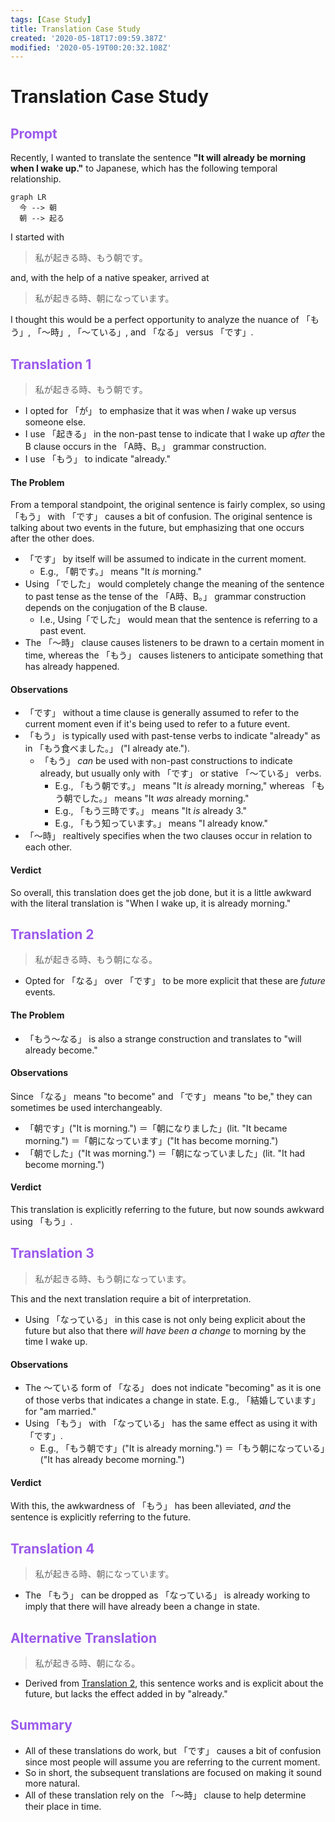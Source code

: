 ```yaml
---
tags: [Case Study]
title: Translation Case Study
created: '2020-05-18T17:09:59.387Z'
modified: '2020-05-19T00:20:32.108Z'
---
```


# Translation Case Study

## <span style="color: #9B59EB;">Prompt</span>
Recently, I wanted to translate the sentence **"It will already be morning when I wake up."** to Japanese, which has the following temporal relationship.
```mermaid
graph LR
  今 --> 朝
  朝 --> 起る
```

I started with
> 私が起きる時、もう朝です。

and, with the help of a native speaker, arrived at

> 私が起きる時、朝になっています。

I thought this would be a perfect opportunity to analyze the nuance of 「もう」, 「～時」, 「～ている」, and 「なる」 versus 「です」.

## <span style="color: #9B59EB;">Translation 1</span>
> 私が起きる時、もう朝です。
* I opted for 「が」 to emphasize that it was when *I* wake up versus someone else.
* I use 「起きる」 in the non-past tense to indicate that I wake up *after* the B clause occurs in the 「A時、B。」 grammar construction.
* I use 「もう」 to indicate "already."

#### The Problem
From a temporal standpoint, the original sentence is fairly complex, so using 「もう」 with 「です」 causes a bit of confusion.
The original sentence is talking about two events in the future, but emphasizing that one occurs after the other does.

* 「です」 by itself will be assumed to indicate in the current moment.
  * E.g., 「朝です。」 means "It *is* morning."
* Using 「でした」 would completely change the meaning of the sentence to past tense as the tense of the 「A時、B。」 grammar construction depends on the conjugation of the B clause.
  * I.e., Using「でした」 would mean that the sentence is referring to a past event.
* The 「～時」 clause causes listeners to be drawn to a certain moment in time, whereas the 「もう」 causes listeners to anticipate something that has already happened.

#### Observations
* 「です」 without a time clause is generally assumed to refer to the current moment even if it's being used to refer to a future event.
* 「もう」 is typically used with past-tense verbs to indicate "already" as in 「もう食べました。」 ("I already ate.").
  * 「もう」 *can* be used with non-past constructions to indicate already, but usually only with 「です」 or stative 「～ている」 verbs.
    * E.g., 「もう朝です。」 means "It *is* already morning," whereas 「もう朝でした。」 means "It *was* already morning."
    * E.g., 「もう三時です。」 means "It *is* already 3."
    * E.g., 「もう知っています。」 means "I already know."
* 「～時」 realtively specifies when the two clauses occur in relation to each other.

#### Verdict
So overall, this translation does get the job done, but it is a little awkward with the literal translation is "When I wake up, it is already morning."

## <span style="color: #9B59EB;">Translation 2</span>
> 私が起きる時、もう朝になる。
* Opted for 「なる」 over 「です」 to be more explicit that these are *future* events.

#### The Problem
* 「もう～なる」 is also a strange construction and translates to "will already become."

#### Observations
Since 「なる」 means "to become" and 「です」 means "to be," they can sometimes be used interchangeably.
* 「朝です」("It is morning.") ＝「朝になりました」(lit. "It became morning.") ＝「朝になっています」("It has become morning.")
* 「朝でした」("It was morning.") ＝「朝になっていました」(lit. "It had become morning.")

#### Verdict
This translation is explicitly referring to the future, but now sounds awkward using 「もう」.

## <span style="color: #9B59EB;">Translation 3</span>
> 私が起きる時、もう朝になっています。

This and the next translation require a bit of interpretation.
* Using 「なっている」 in this case is not only being explicit about the future but also that there *will have been a change* to morning by the time I wake up.

#### Observations
* The ～ている form of 「なる」 does not indicate "becoming" as it is one of those verbs that indicates a change in state. E.g., 「結婚しています」 for "am married."
* Using 「もう」 with 「なっている」 has the same effect as using it with 「です」.
  * E.g., 「もう朝です」("It is already morning.") ＝「もう朝になっている」("It has already become morning.")

#### Verdict
With this, the awkwardness of 「もう」 has been alleviated, *and* the sentence is explicitly referring to the future.

## <span style="color: #9B59EB;">Translation 4</span>
> 私が起きる時、朝になっています。
* The 「もう」 can be dropped as 「なっている」 is already working to imply that there will have already been a change in state.

## <span style="color: #9B59EB;">Alternative Translation</span>
> 私が起きる時、朝になる。
* Derived from [Translation 2](#translation-2), this sentence works and is explicit about the future, but lacks the effect added in by "already."

## <span style="color: #9B59EB;">Summary</span>
* All of these translations do work, but 「です」 causes a bit of confusion since most people will assume you are referring to the current moment.
* So in short, the subsequent translations are focused on making it sound more natural.
* All of these translation rely on the 「～時」 clause to help determine their place in time.

